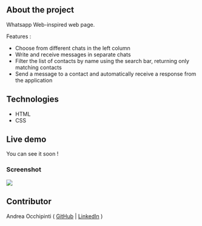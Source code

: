 ## About the project

Whatsapp Web-inspired web page.

Features :
- Choose from different chats in the left column
- Write and receive messages in separate chats
- Filter the list of contacts by name using the search bar, returning only matching contacts
- Send a message to a contact and automatically receive a response from the application

## Technologies 
- HTML
- CSS

## Live demo
You can see it soon !

<!--  You can **[check it out here](https://painteyes.github.io/vue-whatsapp)** ! -->

### Screenshot
<img src="https://i.postimg.cc/bJRSNMYt/screencapture-file-C-Users-andre-Classe-48-vue-boolzapp-index-html-2022-04-11-12-44-35.png"/>

## Contributor
Andrea Occhipinti ( [GitHub](https://github.com/painteyes) | [LinkedIn](https://www.linkedin.com/in/occhipinti) )
